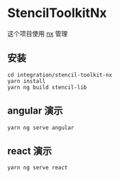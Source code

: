 # StencilToolkitNx

这个项目使用 [nx](https://nx.dev) 管理

## 安装

```
cd integration/stencil-toolkit-nx
yarn install
yarn ng build stencil-lib
```

## angular 演示

```console
yarn ng serve angular
```

## react 演示

```console
yarn ng serve react
```
